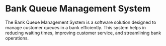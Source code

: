 # Bank Queue Management System

The Bank Queue Management System is a software solution designed to manage customer queues in a bank efficiently. This system helps in reducing waiting times, improving customer service, and streamlining bank operations.